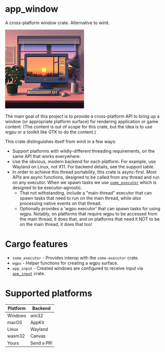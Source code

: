 # app_window

A cross-platform window crate.  Alternative to winit.

![logo](art/logo.png)

The main goal of this project is to provide a cross-platform API to bring up a window (or appropriate
platform surface) for rendering application or game content.  (The content is out of scope for
this crate, but the idea is to use wgpu or a toolkit like GTK to do the content.)

This crate distinguishes itself from winit in a few ways:
* Support platforms with wildly-different threading requirements, on the same API that works everywhere.
* Use the obvious, modern backend for each platform.  For example, use Wayland on Linux, not X11.  For backend details, see the support table.
* In order to achieve this thread portability, this crate is async-first.  Most APIs are async functions, designed to be called from any thread and
  run on any executor.  When we spawn tasks we use [`some_executor`](https://sealedabstract.com/code/some_executor) which is designed to be executor-agnostic.
    * That not withstanding, include a "main-thread" executor that can spawn tasks that need to run on the main thread, while *also* processing native events on that thread.
    * Optionally provides a 'wgpu executor' that can spawn tasks for using wgpu.  Notably, on platforms that require wgpu to be accessed from the main thread,
      it does that, and on platforms that need it NOT to be on the main thread, it does that too!


# Cargo features
* `some_executor` - Provides interop with the `some-executor` crate.
* `wgpu` - Helper functions for creating a wgpu surface.
* `app_input` - Created windows are configured to receive input via [`app_input`](https://sealedabstract.com/code/app_input) crate.

# Supported platforms
| Platform | Backend                  |
|----------|--------------------------|
| Windows  | win32                   |
| macOS    | AppKit                   |
| Linux    | Wayland                 |
| wasm32   | Canvas                  |
| Yours    | Send a PR!               |